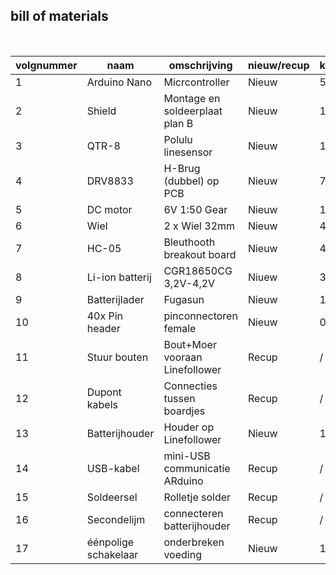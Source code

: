 ## bill of materials
<br />

|volgnummer|naam|omschrijving|nieuw/recup|kostprijs/stuk|aantal|subtotaal|
|----------|----|------------|-----------|--------------|------|---------|
|1|Arduino Nano|Micrcontroller|Nieuw|5,40|1|5,40|
|2|Shield|Montage en soldeerplaat plan B| Nieuw|1,39|1|2,78|
|3|QTR-8|Polulu linesensor|Nieuw|11,91|1|11,91|
|4|DRV8833|H-Brug (dubbel) op PCB|Nieuw|7,99|1|7,99|
|5|DC motor|6V 1:50 Gear|Nieuw|11,50|2|23|
|6|Wiel|2 x Wiel 32mm|Nieuw|4,3|2|8,6|
|7|HC-05|Bleuthooth breakout board|Nieuw|4,00|1|4,00|
|8|Li-ion batterij|CGR18650CG 3,2V-4,2V|Niuew|3,15|2|6,30|
|9|Batterijlader|Fugasun|Nieuw|14,33|1|14,33|
|10|40x Pin header|pinconnectoren female|Nieuw|0,30|4|1,20|
|11|Stuur bouten|Bout+Moer vooraan Linefollower|Recup|/|2|/|
|12|Dupont kabels|Connecties tussen boardjes|Recup|/|13|/|  
|13|Batterijhouder|Houder op Linefollower|Nieuw|1,75|1|1,75|
|14|USB-kabel|mini-USB communicatie ARduino|Recup|/|1|/|
|15|Soldeersel|Rolletje solder|Recup|/|1|/|
|16|Secondelijm|connecteren batterijhouder|Recup|/|1|/|
|17|éénpolige schakelaar|onderbreken voeding|Nieuw|1,05|1|1,05|
